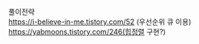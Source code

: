 풀이전략</br>
https://i-believe-in-me.tistory.com/52 (우선순위 큐 이용)
https://yabmoons.tistory.com/246(힙정렬 구현?)
